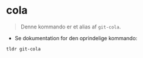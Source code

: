 # cola

> Denne kommando er et alias af `git-cola`.

- Se dokumentation for den oprindelige kommando:

`tldr git-cola`
